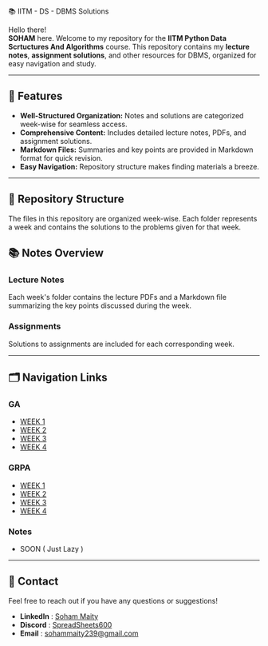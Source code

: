 📚 IITM - DS - DBMS Solutions

Hello there!  
**SOHAM** here. Welcome to my repository for the **IITM Python Data Scrtuctures And Algorithms** course. This repository contains my **lecture notes**, **assignment solutions**, and other resources for DBMS, organized for easy navigation and study.

---

## 📝 Features

- **Well-Structured Organization:** Notes and solutions are categorized week-wise for seamless access.
- **Comprehensive Content:** Includes detailed lecture notes, PDFs, and assignment solutions.
- **Markdown Files:** Summaries and key points are provided in Markdown format for quick revision.
- **Easy Navigation:** Repository structure makes finding materials a breeze.

---

## 📁 Repository Structure

The files in this repository are organized week-wise. Each folder represents a week and contains the solutions to the problems given for that week.


## 📚 Notes Overview

### Lecture Notes  
Each week's folder contains the lecture PDFs and a Markdown file summarizing the key points discussed during the week.  

### Assignments  
Solutions to assignments are included for each corresponding week.  

---

## 🗂️ Navigation Links

### GA
-  [WEEK 1](./Graded%20Assesment/W1-GA.pdf)
-  [WEEK 2](./Graded%20Assesment/W2-GA.pdf)
-  [WEEK 3](./Graded%20Assesment/W3-GA.pdf)
-  [WEEK 4](./Graded%20Assesment/W4-GA.md)
### GRPA
-  [WEEK 1](./GRPA/Week%201)
-  [WEEK 2](./GRPA/Week%202)
-  [WEEK 3](./GRPA/Week%203)
-  [WEEK 4](./GRPA/Week%204)
### Notes
- SOON ( Just Lazy )

---

## 💬 Contact

Feel free to reach out if you have any questions or suggestions!

- **LinkedIn** : [Soham Maity](https://www.linkedin.com/in/soham-maity-114466218)
- **Discord** : [SpreadSheets600](https://discord.com/users/727012870683885578)
- **Email** : [sohammaity239@gmail.com](mailto:sohammaity239@gmail.com)
